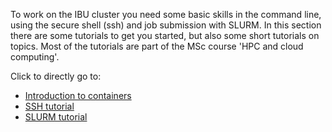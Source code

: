 To work on the IBU cluster you need some basic skills in the command line, using the secure shell (ssh) and job submission with SLURM. In this section there are some tutorials to get you started, but also some short tutorials on topics. Most of the tutorials are part of the MSc course 'HPC and cloud computing'. 

Click to directly go to:

- [Introduction to containers](containers/introduction_containers.md)
- [SSH tutorial](SSH_tutorial.md)
- [SLURM tutorial](SLURM_tutorial.md)

